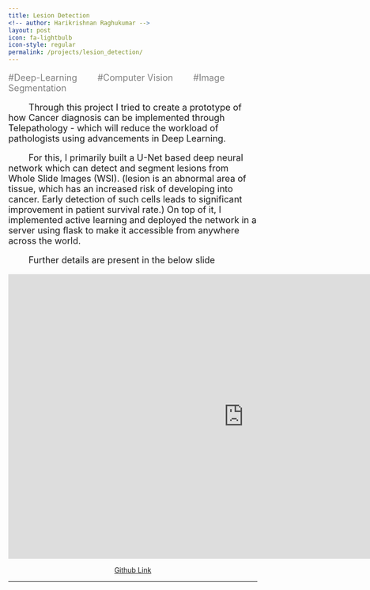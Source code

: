 ```yaml
---
title: Lesion Detection
<!-- author: Harikrishnan Raghukumar -->
layout: post
icon: fa-lightbulb
icon-style: regular
permalink: /projects/lesion_detection/
---
```


<div  style="font-size: large; color:grey">
    <p>#Deep-Learning &emsp;&emsp;#Computer Vision&emsp;&emsp; #Image Segmentation</p>
</div>

<div>

<div  style="font-size: large;">
<p align='left'> &emsp;&emsp; Through this project I tried to create a prototype of how Cancer diagnosis can be implemented through Telepathology - which will reduce the workload of pathologists using advancements in Deep Learning. </p>
<p align='left'>  &emsp;&emsp;  For this, I primarily built a U-Net based deep neural network which can detect and segment lesions from Whole Slide Images (WSI). (lesion is an abnormal area of tissue, which has an increased risk of developing into cancer. Early detection of such cells leads to significant improvement in patient survival rate.) On top of it, I implemented active learning and deployed the network in a server using flask to make it accessible from anywhere across the world.
</p>
<p align='left'>  &emsp;&emsp;  Further details are present in the below slide
</p>
</div>


<iframe src="https://tamucs-my.sharepoint.com/personal/harikr16_tamu_edu/_layouts/15/Doc.aspx?sourcedoc={25edb534-1136-4e7c-9268-b85995e86c4e}&amp;action=embedview&amp;wdAr=1.7777777777777777" width="952px%" height="576px" frameborder="0">This is an embedded <a target="_blank" href="https://office.com">Microsoft Office</a> presentation, powered by <a target="_blank" href="https://office.com/webapps">Office</a>.</iframe>

<p></p>
<p align = "center"  style="color:green"><a href = "https://github.com/Harikr16/Lesion_detection">Github Link</a></p>

<hr style="height:2px;border-width:0;color:gray;background-color:gray">

</div>